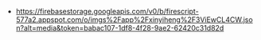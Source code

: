 - https://firebasestorage.googleapis.com/v0/b/firescript-577a2.appspot.com/o/imgs%2Fapp%2Fxinyiheng%2F3ViEwCL4CW.json?alt=media&token=babac107-1df8-4f28-9ae2-62420c31d82d
